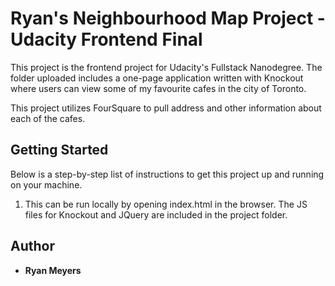 # Ryan's Neighbourhood Map Project - Udacity Frontend Final

This project is the frontend project for Udacity's Fullstack Nanodegree. The folder uploaded includes a one-page application written with Knockout where users can view some of my favourite cafes in the city of Toronto.

This project utilizes FourSquare to pull address and other information about each of the cafes.


## Getting Started

Below is a step-by-step list of instructions to get this project up and running on your machine.

1. This can be run locally by opening index.html in the browser. The JS files for Knockout and JQuery are included in the project folder.


## Author

* **Ryan Meyers**

